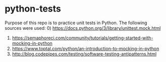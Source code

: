 # python-tests

Purpose of this repo is to practice unit tests in Python.
The following sources were used:
0) https://docs.python.org/3/library/unittest.mock.html
1) https://semaphoreci.com/community/tutorials/getting-started-with-mocking-in-python
2) https://www.toptal.com/python/an-introduction-to-mocking-in-python
3) http://blog.codepipes.com/testing/software-testing-antipatterns.html